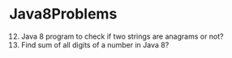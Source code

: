# Java8Problems

12) Java 8 program to check if two strings are anagrams or not?
13) Find sum of all digits of a number in Java 8?
